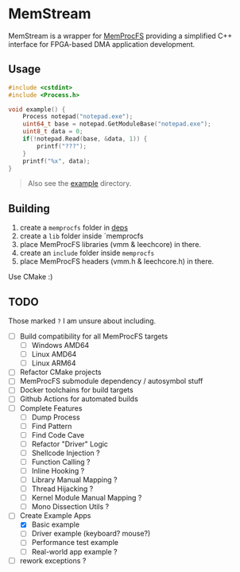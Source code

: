 # MemStream

MemStream is a wrapper for [MemProcFS](#) providing a simplified C++ interface for FPGA-based DMA application development.

## Usage

```c++
#include <cstdint>
#include <Process.h>

void example() {
    Process notepad("notepad.exe");
    uint64_t base = notepad.GetModuleBase("notepad.exe");
    uint8_t data = 0;
    if(!notepad.Read(base, &data, 1)) {
        printf("???");
    }
    printf("%x", data);
}
```

> Also see the [example](./example) directory.

## Building

1. create a `memprocfs` folder in [deps](./deps)
2. create a `lib` folder inside `memprocfs
3. place MemProcFS libraries (vmm & leechcore) in there.
4. create an `include` folder inside `memprocfs`
5. place MemProcFS headers (vmm.h & leechcore.h) in there.

Use CMake :)

## TODO

Those marked `?` I am unsure about including.

- [ ] Build compatibility for all MemProcFS targets
  - [ ] Windows AMD64
  - [ ] Linux AMD64
  - [ ] Linux ARM64
- [ ] Refactor CMake projects
- [ ] MemProcFS submodule dependency / autosymbol stuff
- [ ] Docker toolchains for build targets
- [ ] Github Actions for automated builds
- [ ] Complete Features
  - [ ] Dump Process
  - [ ] Find Pattern
  - [ ] Find Code Cave
  - [ ] Refactor "Driver" Logic
  - [ ] Shellcode Injection ?
  - [ ] Function Calling ?
  - [ ] Inline Hooking ?
  - [ ] Library Manual Mapping ?
  - [ ] Thread Hijacking ?
  - [ ] Kernel Module Manual Mapping ?
  - [ ] Mono Dissection Utils ?
- [ ] Create Example Apps
  - [x] Basic example
  - [ ] Driver example (keyboard? mouse?)
  - [ ] Performance test example
  - [ ] Real-world app example ?
- [ ] rework exceptions ?
